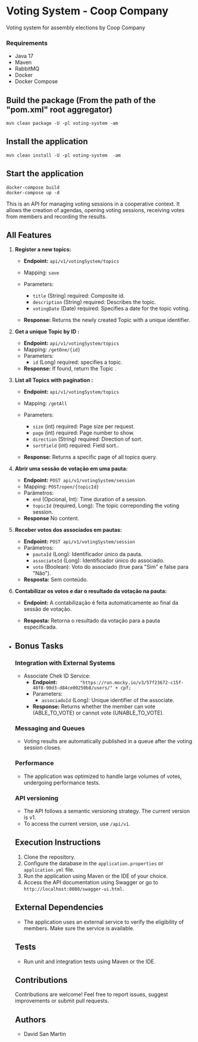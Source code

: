 # Voting System - Coop Company

Voting system for assembly elections by Coop Company

### Requirements

* Java 17
* Maven
* RabbitMQ
* Docker
* Docker Compose


## Build the package (From the path of the "pom.xml" root aggregator)
```
mvn clean package -U -pl voting-system -am
```

## Install the application
```
mvn clean install -U -pl voting-system  -am
```
## Start the application
```
docker-compose build
docker-compose up -d
```

This is an API for managing voting sessions in a cooperative context. It allows the creation of agendas, opening voting sessions, receiving votes from members and recording the results.

## All Features

1. **Register a new topics:**

   - **Endpoint:** `api/v1/votingSystem/topics`

   - Mapping: `save`

   - Parameters:

     - `title` (String) required: Composite id.
     - `description` (String) required: Describes the topic.
     - `votingDate` (Date) required: Specifies a date for the topic voting.

   - **Response:** Returns the newly created Topic with a unique identifier.

     

2. **Get a unique Topic by ID :**

   - **Endpoint:** `api/v1/votingSystem/topics`
   - Mapping: `/getOne/{id}`
   - Parameters:
     - `id` (Long) required: specifies a topic.
   - **Response:** If found, return the Topic .

3. **List all Topics with pagination :**

   - **Endpoint:** `api/v1/votingSystem/topics`

   - Mapping: `/getAll`

   - Parameters:

     - `size` (int) required: Page size per request.
     - `page` (int) required: Page number to show.
     - `direction` (String) required: Direction of sort.
     - `sortField` (int) required: Field sort..

   - **Response:** Returns a specific page of all topics query.

     

4. **Abrir uma sessão de votação em uma pauta:**

   - **Endpoint:** `POST api/v1/votingSystem/session`
   - Mapping: `POST/open/{topicId}`
   - Parâmetros:
     - `end` (Opcional, Int): Time duration of a session.
     - `topicId` (required, Long): The topic correponding the voting session.
   - **Response** No content.

5. **Receber votos dos associados em pautas:**

   - **Endpoint:** `POST api/v1/votingSystem/session`
   - Parâmetros:
     - `pautaId` (Long): Identificador único da pauta.
     - `associateId` (Long): Identificador único do associado.
     - `voto` (Boolean): Voto do associado (true para "Sim" e false para "Não").
   - **Resposta:** Sem conteúdo.

6. **Contabilizar os votos e dar o resultado da votação na pauta:**

   - **Endpoint:** A contabilização é feita automaticamente ao final da sessão de votação.

   - **Resposta:** Retorna o resultado da votação para a pauta especificada.

     

- ## Bonus Tasks

  ### Integration with External Systems

  - Associate Chek ID Service:
     - **Endpoint:** `        "https://run.mocky.io/v3/57f23672-c15f-48f8-90d3-d84ce00250b8/users/" + cpf;` 
     - Parameters:
       - `associadoId` (Long): Unique identifier of the associate.
     - **Response:** Returns whether the member can vote (ABLE_TO_VOTE) or cannot vote (UNABLE_TO_VOTE).

  ### Messaging and Queues

  - Voting results are automatically published in a queue after the voting session closes.

  ### Performance

  - The application was optimized to handle large volumes of votes, undergoing performance tests.

  ### API versioning

  - The API follows a semantic versioning strategy. The current version is v1.
  - To access the current version, use `/api/v1`.

  ## Execution Instructions

  1. Clone the repository.
  2. Configure the database in the `application.properties` or `application.yml` file.
  3. Run the application using Maven or the IDE of your choice.
  4. Access the API documentation using Swagger or go to `http://localhost:8080/swagger-ui.html`.

  

  ## External Dependencies

  - The application uses an external service to verify the eligibility of members. Make sure the service is available.

  ## Tests

  - Run unit and integration tests using Maven or the IDE.

  ## Contributions

  Contributions are welcome! Feel free to report issues, suggest improvements or submit pull requests.

  ## Authors

  - David San Martin